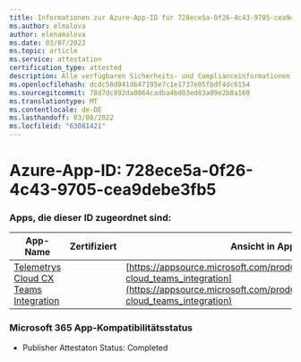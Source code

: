```yaml
---
title: Informationen zur Azure-App-ID für 728ece5a-0f26-4c43-9705-cea9debe3fb5
ms.author: elmalova
author: elenamalova
ms.date: 03/07/2022
ms.topic: article
ms.service: attestation
certification_type: attested
description: Alle verfügbaren Sicherheits- und Complianceinformationen für 728ece5a-0f26-4c43-9705-cea9debe3fb5.
ms.openlocfilehash: dcdc58d941db47195e7c1e1737e05fbdf4dc6154
ms.sourcegitcommit: 78d7dc892da0864cadba4bd03ed83a09e2b8a160
ms.translationtype: MT
ms.contentlocale: de-DE
ms.lasthandoff: 03/08/2022
ms.locfileid: "63081421"
---
```

# <a name="azure-app-id-728ece5a-0f26-4c43-9705-cea9debe3fb5"></a>Azure-App-ID: 728ece5a-0f26-4c43-9705-cea9debe3fb5


### <a name="apps-associated-with-this-id"></a>Apps, die dieser ID zugeordnet sind:
| **App-Name** | **Zertifiziert** | **Ansicht in AppSource** |
|--------------|---------------|-----------------------|
| [Telemetrys Cloud CX Teams Integration](https://docs.microsoft.com/microsoft-365-app-certification/forward/genesyslabs.genesys-cloud_teams_integration) |  | [https://appsource.microsoft.com/product/office/genesyslabs.genesys-cloud_teams_integration](https://appsource.microsoft.com/product/office/genesyslabs.genesys-cloud_teams_integration) |

### <a name="microsoft-365-app-compliance-status"></a>Microsoft 365 App-Kompatibilitätsstatus
- Publisher Attestaton Status: Completed

